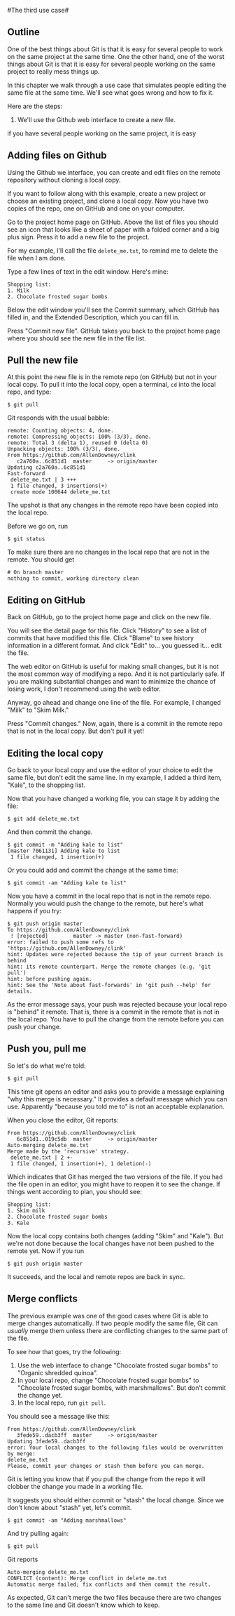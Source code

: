 #The third use case# 

## Outline ##

One of the best things about Git is that
it is easy for several people to work on the same project at the
same time.  One the other hand, one of the worst things about
Git is that it is easy for several people working on the same
project to really mess things up.

In this chapter we walk through a use case that simulates people
editing the same file at the same time.  We'll see what goes wrong
and how to fix it.

Here are the steps:

1.   We'll use the Github web interface to create a new file.

if you have several people working on the same project, it is easy


## Adding files on Github ##

Using the Github we interface, you can create and edit files on the
remote repository without cloning a local copy.

If you want to follow along with this example, create a new project
or choose an existing project, and clone a local copy.  Now you have
two copies of the repo, one on GitHub and one on your computer.

Go to the project home page on GitHub.  Above the list of files you
should see an icon that looks like a sheet of paper with a folded corner
and a big plus sign.  Press it to add a new file to the project.

For my example, I'll call the file `delete_me.txt`, to remind
me to delete the file when I am done.

Type a few lines of text in the edit window.  Here's mine:

    Shopping list:
    1. Milk
    2. Chocolate frosted sugar bombs

Below the edit window you'll see the Commit summary, which GitHub
has filled in, and the Extended Description, which you can fill
in.

Press "Commit new file".  GitHub takes you back to the project home
page where you should see the new file in the file list.

## Pull the new file ##

At this point the new file is in the remote repo (on GitHub) but
not in your local copy.  To pull it into the local copy, open
a terminal, `cd` into the local repo, and type:

    $ git pull

Git responds with the usual babble:

    remote: Counting objects: 4, done.
    remote: Compressing objects: 100% (3/3), done.
    remote: Total 3 (delta 1), reused 0 (delta 0)
    Unpacking objects: 100% (3/3), done.
    From https://github.com/AllenDowney/clink
       c2a760a..6c851d1  master     -> origin/master
    Updating c2a760a..6c851d1
    Fast-forward
     delete_me.txt | 3 +++
     1 file changed, 3 insertions(+)
     create mode 100644 delete_me.txt

The upshot is that any changes in the remote repo have been copied
into the local repo.

Before we go on, run 

    $ git status

To make sure there are no changes in the local repo that are not
in the remote.  You should get

    # On branch master
    nothing to commit, working directory clean



## Editing on GitHub ##

Back on GitHub, go to the project home page and click on the new
file.
 
You will see the detail page for this
file.  Click "History" to see a list of commits that have modified
this file.  Click "Blame" to see history information in a different
format.  And click "Edit" to... you guessed it... edit the file.

The web editor on GitHub is useful for making small changes, but it is
not the most common way of modifying a repo.  And it is not
particularly safe.  If you are making substantial changes and want to
minimize the chance of losing work, I don't recommend using the web
editor.

Anyway, go ahead and change one line of the file.  For example,
I changed "Milk" to "Skim Milk."

Press "Commit changes."  Now, again, there is a commit in the remote
repo that is not in the local copy.  But don't pull it yet!


## Editing the local copy ##

Go back to your local copy and use the editor of your choice to edit
the same file, but don't edit the same line.  In my example, I added
a third item, "Kale", to the shopping list.

Now that you have changed a working file, you can stage it by adding
the file:

    $ git add delete_me.txt

And then commit the change.

    $ git commit -m "Adding kale to list"
    [master 7061131] Adding kale to list
     1 file changed, 1 insertion(+)

Or you could add and commit the change at the same time:

    $ git commit -am "Adding kale to list"

Now you have a commit in the local repo that is not in the remote
repo.  Normally you would push the change to the remote, but here's
what happens if you try:

    $ git push origin master
    To https://github.com/AllenDowney/clink
     ! [rejected]        master -> master (non-fast-forward)
    error: failed to push some refs to 'https://github.com/AllenDowney/clink'
    hint: Updates were rejected because the tip of your current branch is behind
    hint: its remote counterpart. Merge the remote changes (e.g. 'git pull')
    hint: before pushing again.
    hint: See the 'Note about fast-forwards' in 'git push --help' for details.

As the error message says, your push was rejected because your local
repo is "behind" it remote.  That is, there is a commit in the remote
that is not in the local repo.  You have to pull the change from the
remote before you can push your change.




## Push you, pull me ##

So let's do what we're told:

    $ git pull

This time git opens an editor and asks you to provide a message
explaining "why this merge is necessary."  It provides a default message
which you can use.  Apparently "because you told me to" is not an
acceptable explanation.

When you close the editor, Git reports:

    From https://github.com/AllenDowney/clink
       6c851d1..019c5db  master     -> origin/master
    Auto-merging delete_me.txt
    Merge made by the 'recursive' strategy.
     delete_me.txt | 2 +-
     1 file changed, 1 insertion(+), 1 deletion(-)

Which indicates that Git has merged the two versions of the file.
If you had the file open in an editor, you might have to reopen
it to see the change.  If things went according to plan, you should
see:

    Shopping list:
    1. Skim milk
    2. Chocolate frosted sugar bombs
    3. Kale

Now the local copy contains both changes (adding "Skim" and "Kale").
But we're not done because the local changes have not been pushed
to the remote yet.  Now if you run

    $ git push origin master

It succeeds, and the local and remote repos are back in sync.


## Merge conflicts ##

The previous example was one of the good cases where Git is able
to merge changes automatically.  If two people modify the same file,
Git can _usually_ merge them unless there are conflicting changes
to the same part of the file.

To see how that goes, try the following:

1.  Use the web interface to change "Chocolate frosted sugar bombs"
to "Organic shredded quinoa".
2.  In your local repo, change "Chocolate frosted sugar bombs"
to "Chocolate frosted sugar bombs, with marshmallows".  But don't
commit the change yet.
3.  In the local repo, run `git pull`.

You should see a message like this:

    From https://github.com/AllenDowney/clink
       3fede59..dacb3ff  master     -> origin/master
    Updating 3fede59..dacb3ff
    error: Your local changes to the following files would be overwritten by merge:
	delete_me.txt
    Please, commit your changes or stash them before you can merge.

Git is letting you know that if you pull the change from the repo it
will clobber the change you made in a working file.

It suggests you should either commit or "stash" the local change.
Since we don't know about "stash" yet, let's commit.

    $ git commit -am "Adding marshmallows"

And try pulling again:

    $ git pull

Git reports

    Auto-merging delete_me.txt
    CONFLICT (content): Merge conflict in delete_me.txt
    Automatic merge failed; fix conflicts and then commit the result.

As expected, Git can't merge the two files because there are two
changes to the same line and Git doesn't know which to keep.

